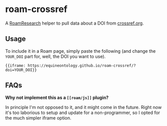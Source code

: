 # roam-crossref

A [RoamResearch](https://roamresearch.com) helper to pull data about a DOI from [crossref.org](https://crossref.org).

## Usage

To include it in a Roam page, simply paste the following (and change the `YOUR_DOI` part for, well, the DOI you want to use).

```
{{iframe: https://equineontology.github.io/roam-crossref/?doi=YOUR_DOI}}
```

## FAQs

**Why not implement this as a `[[roam/js]]` plugin?**

In principle I'm not opposed to it, and it might come in the future. Right now it's too laborious to setup and update for a non-programmer, so I opted for the much simpler iframe option.

